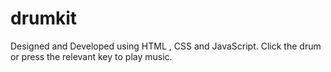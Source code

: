 # drumkit
Designed and Developed using HTML , CSS and JavaScript. Click the drum or press the relevant key to play music.

